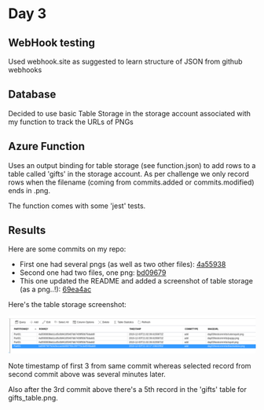 # Day 3

## WebHook testing
Used webhook.site as suggested to learn structure of JSON from github webhooks

## Database
Decided to use basic Table Storage in the storage account associated with my function to track the URLs of PNGs

## Azure Function
Uses an output binding for table storage (see function.json) to add rows to a table called 'gifts' in the storage account. As per challenge we only record rows when the filename (coming from commits.added or commits.modified) ends in .png.

The function comes with some 'jest' tests.

## Results
Here are some commits on my repo:
-   First one had several pngs (as well as two other files): [4a55938](https://github.com/nkelly75/25-days-of-serverless/commit/4a5593838eb1cd5c0bf410f3407db7439f50b75d)
-   Second one had two files, one png: [bd09679](https://github.com/nkelly75/25-days-of-serverless/commit/bd0967967b2e2bccacbb868760c35f770c3e6548)
-   This one updated the README and added a screenshot of table storage (as a png..!): [69ea4ac](https://github.com/nkelly75/25-days-of-serverless/commit/69ea4ac39eb840a9cac5d286296d233e837ddee6)

Here's the table storage screenshot:

![table storage gifts table](/day03/gifts_table.png)

Note timestamp of first 3 from same commit whereas selected record from second commit above was several minutes later. 

Also after the 3rd commit above there's a 5th record in the 'gifts' table for gifts_table.png.
